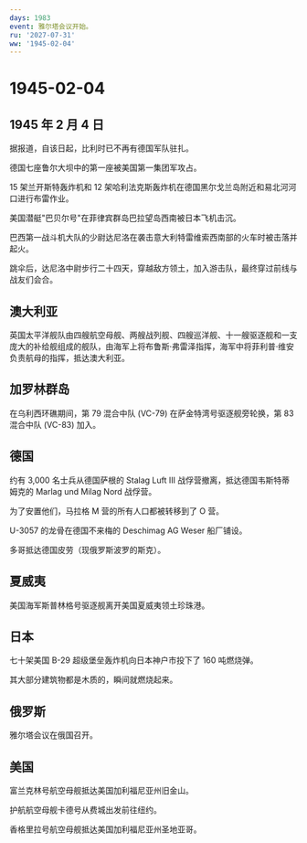 ```yaml
---
days: 1983
event: 雅尔塔会议开始。
ru: '2027-07-31'
ww: '1945-02-04'
---
```


# 1945-02-04

## 1945 年 2 月 4 日

据报道，自该日起，比利时已不再有德国军队驻扎。

德国七座鲁尔大坝中的第一座被美国第一集团军攻占。

15 架兰开斯特轰炸机和 12
架哈利法克斯轰炸机在德国黑尔戈兰岛附近和易北河河口进行布雷作业。

美国潜艇"巴贝尔号"在菲律宾群岛巴拉望岛西南被日本飞机击沉。

巴西第一战斗机大队的少尉达尼洛在袭击意大利特雷维索西南部的火车时被击落并起火。

跳伞后，达尼洛中尉步行二十四天，穿越敌方领土，加入游击队，最终穿过前线与战友们会合。

## 澳大利亚

英国太平洋舰队由四艘航空母舰、两艘战列舰、四艘巡洋舰、十一艘驱逐舰和一支庞大的补给舰组成的舰队，由海军上将布鲁斯·弗雷泽指挥，海军中将菲利普·维安负责航母的指挥，抵达澳大利亚。

## 加罗林群岛

在乌利西环礁期间，第 79 混合中队 (VC-79) 在萨金特湾号驱逐舰旁轮换，第 83
混合中队 (VC-83) 加入。

## 德国

约有 3,000 名士兵从德国萨根的 Stalag Luft III
战俘营撤离，抵达德国韦斯特蒂姆克的 Marlag und Milag Nord 战俘营。

为了安置他们，马拉格 M 营的所有人口都被转移到了 O 营。

U-3057 的龙骨在德国不来梅的 Deschimag AG Weser 船厂铺设。

多哥抵达德国皮劳（现俄罗斯波罗的斯克）。

## 夏威夷

美国海军斯普林格号驱逐舰离开美国夏威夷领土珍珠港。

## 日本

七十架美国 B-29 超级堡垒轰炸机向日本神户市投下了 160 吨燃烧弹。

其大部分建筑物都是木质的，瞬间就燃烧起来。

## 俄罗斯

雅尔塔会议在俄国召开。

## 美国

富兰克林号航空母舰抵达美国加利福尼亚州旧金山。

护航航空母舰卡德号从费城出发前往纽约。

香格里拉号航空母舰抵达美国加利福尼亚州圣地亚哥。